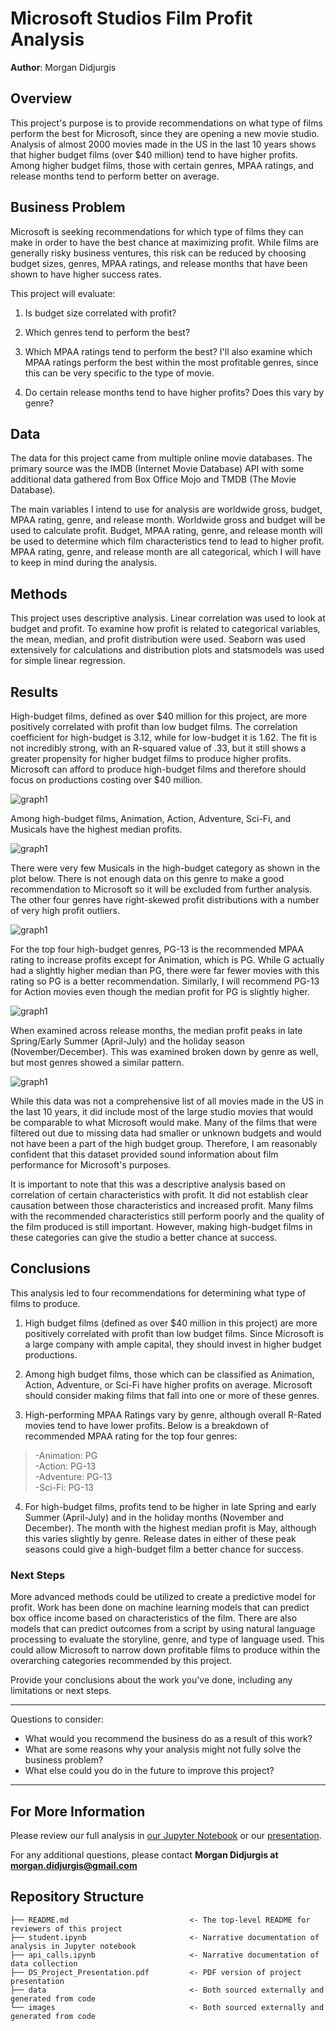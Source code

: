 # Microsoft Studios Film Profit Analysis

**Author**: Morgan Didjurgis

## Overview

This project's purpose is to provide recommendations on what type of films perform the best for Microsoft, since they are opening a new movie studio. Analysis of almost 2000 movies made in the US in the last 10 years shows that higher budget films (over $40 million) tend to have higher profits. Among higher budget films, those with certain genres, MPAA ratings, and release months tend to perform better on average. 

## Business Problem

Microsoft is seeking recommendations for which type of films they can make in order to have the best chance at maximizing profit. While films are generally risky business ventures, this risk can be reduced by choosing budget sizes, genres, MPAA ratings, and release months that have been shown to have higher success rates. 

This project will evaluate:

1) Is budget size correlated with profit?

2) Which genres tend to perform the best?

3) Which MPAA ratings tend to perform the best? I'll also examine which MPAA ratings perform the best within the most profitable genres, since this can be very specific to the type of movie.

4) Do certain release months tend to have higher profits? Does this vary by genre?


## Data

The data for this project came from multiple online movie databases.  The primary source was the IMDB (Internet Movie Database) API with some additional data gathered from Box Office Mojo and TMDB (The Movie Database).

The main variables I intend to use for analysis are worldwide gross, budget, MPAA rating, genre, and release month. Worldwide gross and budget will be used to calculate profit. Budget, MPAA rating, genre, and release month will be used to determine which film characteristics tend to lead to higher profit. MPAA rating, genre, and release month are all categorical, which I will have to keep in mind during the analysis.

## Methods

This project uses descriptive analysis. Linear correlation was used to look at budget and profit. To examine how profit is related to categorical variables, the mean, median, and profit distribution were used. Seaborn was used extensively for calculations and distribution plots and statsmodels was used for simple linear regression.

## Results

High-budget films, defined as over $40 million for this project, are more positively correlated with profit than low budget films. The correlation coefficient for high-budget is 3.12, while for low-budget it is 1.62.  The fit is not incredibly strong, with an R-squared value of .33, but it still shows a greater propensity for higher budget films to produce higher profits. Microsoft can afford to produce high-budget films and therefore should focus on productions costing over $40 million.

![graph1](images/high_low_profit.png)

Among high-budget films, Animation, Action, Adventure, Sci-Fi, and Musicals have the highest median profits.

![graph1](images/high_med_prof_genre.png)

There were very few Musicals in the high-budget category as shown in the plot below. There is not enough data on this genre to make a good recommendation to Microsoft so it will be excluded from further analysis. The other four genres have right-skewed profit distributions with a number of very high profit outliers.

![graph1](images/prof_dist_genre.png)

For the top four high-budget genres, PG-13 is the recommended MPAA rating to increase profits except for Animation, which is PG. While G actually had a slightly higher median than PG, there were far fewer movies with this rating so PG is a better recommendation. Similarly, I will recommend PG-13 for Action movies even though the median profit for PG is slightly higher.

![graph1](images/prof_genre_ratings.png)

When examined across release months, the median profit peaks in late Spring/Early Summer (April-July) and the holiday season (November/December). This was examined broken down by genre as well, but most genres showed a similar pattern.

![graph1](images/prof_month.png)

While this data was not a comprehensive list of all movies made in the US in the last 10 years, it did include most of the large studio movies that would be comparable to what Microsoft would make.  Many of the films that were filtered out due to missing data had smaller or unknown budgets and would not have been a part of the high budget group.  Therefore, I am reasonably confident that this dataset provided sound information about film performance for Microsoft's purposes.

It is important to note that this was a descriptive analysis based on correlation of certain characteristics with profit. It did not establish clear causation between those characteristics and increased profit. Many films with the recommended characteristics still perform poorly and the quality of the film produced is still important. However, making high-budget films in these categories can give the studio a better chance at success.


## Conclusions

This analysis led to four recommendations for determining what type of films to produce.

1) High budget films (defined as over $40 million in this project) are more positively correlated with profit than low budget films. Since Microsoft is a large company with ample capital, they should invest in higher budget productions.

2) Among high budget films, those which can be classified as Animation, Action, Adventure, or Sci-Fi have higher profits on average. Microsoft should consider making films that fall into one or more of these genres.

3) High-performing MPAA Ratings vary by genre, although overall R-Rated movies tend to have lower profits. Below is a breakdown of recommended MPAA rating for the top four genres:<br>
>-Animation: PG<br>
>-Action: PG-13<br>
>-Adventure: PG-13<br>
>-Sci-Fi: PG-13
    
4) For high-budget films, profits tend to be higher in late Spring and early Summer (April-July) and in the holiday months (November and December). The month with the highest median profit is May, although this varies slightly by genre. Release dates in either of these peak seasons could give a high-budget film a better chance for success.


### Next Steps

More advanced methods could be utilized to create a predictive model for profit. Work has been done on machine learning models that can predict box office income based on characteristics of the film. There are also models that can predict outcomes from a script by using natural language processing to evaluate the storyline, genre, and type of language used. This could allow Microsoft to narrow down profitable films to produce within the overarching categories recommended by this project.


Provide your conclusions about the work you've done, including any limitations or next steps.

***
Questions to consider:
* What would you recommend the business do as a result of this work?
* What are some reasons why your analysis might not fully solve the business problem?
* What else could you do in the future to improve this project?
***

## For More Information

Please review our full analysis in [our Jupyter Notebook](./student.ipynb) or our [presentation](./DS_Project_Presentation.pdf).

For any additional questions, please contact **Morgan Didjurgis at morgan.didjurgis@gmail.com**

## Repository Structure

```
├── README.md                           <- The top-level README for reviewers of this project
├── student.ipynb                       <- Narrative documentation of analysis in Jupyter notebook
├── api_calls.ipynb                     <- Narrative documentation of data collection
├── DS_Project_Presentation.pdf         <- PDF version of project presentation
├── data                                <- Both sourced externally and generated from code
└── images                              <- Both sourced externally and generated from code
```
